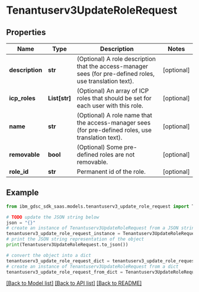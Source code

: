 # Tenantuserv3UpdateRoleRequest


## Properties

Name | Type | Description | Notes
------------ | ------------- | ------------- | -------------
**description** | **str** | (Optional) A role description that the access-manager sees (for pre-defined roles, use translation text). | [optional] 
**icp_roles** | **List[str]** | (Optional) An array of ICP roles that should be set for each user with this role. | [optional] 
**name** | **str** | (Optional) A role name that the access-manager sees (for pre-defined roles, use translation text). | [optional] 
**removable** | **bool** | (Optional) Some pre-defined roles are not removable. | [optional] 
**role_id** | **str** | Permanent id of the role. | [optional] 

## Example

```python
from ibm_gdsc_sdk_saas.models.tenantuserv3_update_role_request import Tenantuserv3UpdateRoleRequest

# TODO update the JSON string below
json = "{}"
# create an instance of Tenantuserv3UpdateRoleRequest from a JSON string
tenantuserv3_update_role_request_instance = Tenantuserv3UpdateRoleRequest.from_json(json)
# print the JSON string representation of the object
print(Tenantuserv3UpdateRoleRequest.to_json())

# convert the object into a dict
tenantuserv3_update_role_request_dict = tenantuserv3_update_role_request_instance.to_dict()
# create an instance of Tenantuserv3UpdateRoleRequest from a dict
tenantuserv3_update_role_request_from_dict = Tenantuserv3UpdateRoleRequest.from_dict(tenantuserv3_update_role_request_dict)
```
[[Back to Model list]](../README.md#documentation-for-models) [[Back to API list]](../README.md#documentation-for-api-endpoints) [[Back to README]](../README.md)


